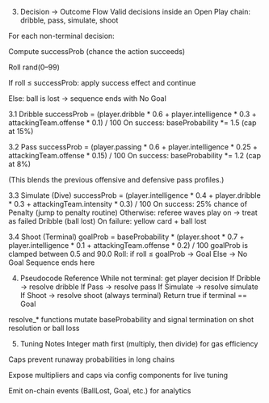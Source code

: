 3. Decision → Outcome Flow
Valid decisions inside an Open Play chain: dribble, pass, simulate, shoot

For each non-terminal decision:

Compute successProb (chance the action succeeds)

Roll rand(0–99)

If roll ≤ successProb: apply success effect and continue

Else: ball is lost → sequence ends with No Goal

3.1 Dribble
successProb = (player.dribble * 0.6 + player.intelligence * 0.3 + attackingTeam.offense * 0.1) / 100
On success: baseProbability *= 1.5 (cap at 15%)

3.2 Pass
successProb = (player.passing * 0.6 + player.intelligence * 0.25 + attackingTeam.offense * 0.15) / 100
On success: baseProbability *= 1.2 (cap at 8%)

(This blends the previous offensive and defensive pass profiles.)

3.3 Simulate (Dive)
successProb = (player.intelligence * 0.4 + player.dribble * 0.3 + attackingTeam.intensity * 0.3) / 100
On success: 25% chance of Penalty (jump to penalty routine)
Otherwise: referee waves play on → treat as failed Dribble (ball lost)
On failure: yellow card + ball lost

3.4 Shoot (Terminal)
goalProb = baseProbability * (player.shoot * 0.7 + player.intelligence * 0.1 + attackingTeam.offense * 0.2) / 100
goalProb is clamped between 0.5 and 90.0
Roll: if roll ≤ goalProb → Goal
Else → No Goal
Sequence ends here

4. Pseudocode Reference
While not terminal:
get player decision
If Dribble → resolve dribble
If Pass → resolve pass
If Simulate → resolve simulate
If Shoot → resolve shoot (always terminal)
Return true if terminal == Goal

resolve_* functions mutate baseProbability and signal termination on shot resolution or ball loss

5. Tuning Notes
Integer math first (multiply, then divide) for gas efficiency

Caps prevent runaway probabilities in long chains

Expose multipliers and caps via config components for live tuning

Emit on-chain events (BallLost, Goal, etc.) for analytics

